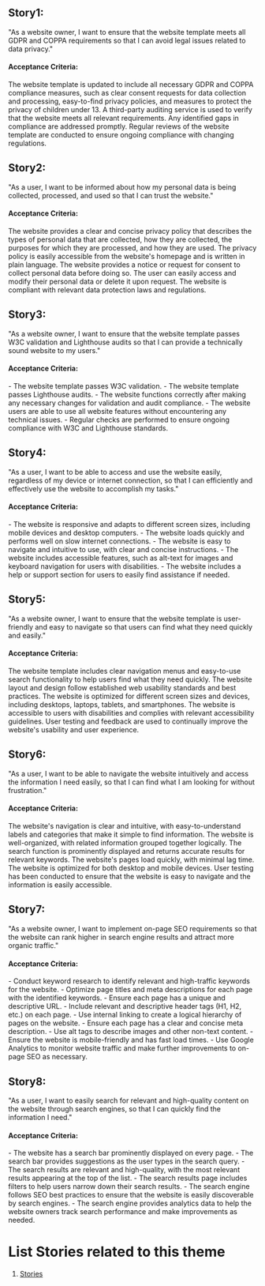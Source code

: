 <h2>Story1:</h2>
"As a website owner, I want to ensure that the website template meets all GDPR and COPPA requirements so that I can avoid legal issues related to data privacy."

<h4>Acceptance Criteria:</h4>

The website template is updated to include all necessary GDPR and COPPA compliance measures, such as clear consent requests for data collection and processing, easy-to-find privacy policies, and measures to protect the privacy of children under 13. A third-party auditing service is used to verify that the website meets all relevant requirements. Any identified gaps in compliance are addressed promptly. Regular reviews of the website template are conducted to ensure ongoing compliance with changing regulations.

<h2>Story2:</h2>
"As a user, I want to be informed about how my personal data is being collected, processed, and used so that I can trust the website."

<h4>Acceptance Criteria:</h4>

The website provides a clear and concise privacy policy that describes the types of personal data that are collected, how they are collected, the purposes for which they are processed, and how they are used. The privacy policy is easily accessible from the website's homepage and is written in plain language. The website provides a notice or request for consent to collect personal data before doing so. The user can easily access and modify their personal data or delete it upon request. The website is compliant with relevant data protection laws and regulations.

<h2>Story3:</h2>
"As a website owner, I want to ensure that the website template passes W3C validation and Lighthouse audits so that I can provide a technically sound website to my users."

<h4>Acceptance Criteria:</h4>
- The website template passes W3C validation.
- The website template passes Lighthouse audits.
- The website functions correctly after making any necessary changes for validation and audit compliance.
- The website users are able to use all website features without encountering any technical issues.
- Regular checks are performed to ensure ongoing compliance with W3C and Lighthouse standards.

<h2>Story4:</h2>
"As a user, I want to be able to access and use the website easily, regardless of my device or internet connection, so that I can efficiently and effectively use the website to accomplish my tasks."

<h4>Acceptance Criteria:</h4>
- The website is responsive and adapts to different screen sizes, including mobile devices and desktop computers.
- The website loads quickly and performs well on slow internet connections.
- The website is easy to navigate and intuitive to use, with clear and concise instructions.
- The website includes accessible features, such as alt-text for images and keyboard navigation for users with disabilities.
- The website includes a help or support section for users to easily find assistance if needed.

<h2>Story5:</h2>
"As a website owner, I want to ensure that the website template is user-friendly and easy to navigate so that users can find what they need quickly and easily."

<h4>Acceptance Criteria:</h4>
The website template includes clear navigation menus and easy-to-use search functionality to help users find what they need quickly. The website layout and design follow established web usability standards and best practices. The website is optimized for different screen sizes and devices, including desktops, laptops, tablets, and smartphones. The website is accessible to users with disabilities and complies with relevant accessibility guidelines. User testing and feedback are used to continually improve the website's usability and user experience.

<h2>Story6:</h2>
"As a user, I want to be able to navigate the website intuitively and access the information I need easily, so that I can find what I am looking for without frustration."

<h4>Acceptance Criteria:</h4>
The website's navigation is clear and intuitive, with easy-to-understand labels and categories that make it simple to find information. The website is well-organized, with related information grouped together logically. The search function is prominently displayed and returns accurate results for relevant keywords. The website's pages load quickly, with minimal lag time. The website is optimized for both desktop and mobile devices. User testing has been conducted to ensure that the website is easy to navigate and the information is easily accessible.


<h2>Story7:</h2>
"As a website owner, I want to implement on-page SEO requirements so that the website can rank higher in search engine results and attract more organic traffic."

<h4>Acceptance Criteria:</h4>
- Conduct keyword research to identify relevant and high-traffic keywords for the website.
- Optimize page titles and meta descriptions for each page with the identified keywords.
- Ensure each page has a unique and descriptive URL.
- Include relevant and descriptive header tags (H1, H2, etc.) on each page.
- Use internal linking to create a logical hierarchy of pages on the website.
- Ensure each page has a clear and concise meta description.
- Use alt tags to describe images and other non-text content.
- Ensure the website is mobile-friendly and has fast load times.
- Use Google Analytics to monitor website traffic and make further improvements to on-page SEO as necessary.

<h2>Story8:</h2>
"As a user, I want to easily search for relevant and high-quality content on the website through search engines, so that I can quickly find the information I need."

<h4>Acceptance Criteria:</h4>
- The website has a search bar prominently displayed on every page.
- The search bar provides suggestions as the user types in the search query.
- The search results are relevant and high-quality, with the most relevant results appearing at the top of the list.
- The search results page includes filters to help users narrow down their search results.
- The search engine follows SEO best practices to ensure that the website is easily discoverable by search engines.
- The search engine provides analytics data to help the website owners track search performance and make improvements as needed.

# List Stories related to this theme
1. [Stories ](documentation/templates/theme/initiatives/epics/stories/tasks/task_template.md)